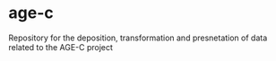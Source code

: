 # age-c
Repository for the deposition, transformation and presnetation of data related to the AGE-C project
